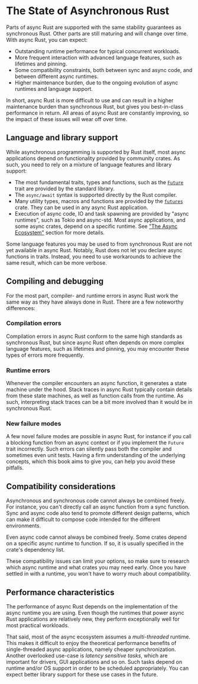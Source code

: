 # The State of Asynchronous Rust

Parts of async Rust are supported with the same stability guarantees as
synchronous Rust. Other parts are still maturing and will change
over time. With async Rust, you can expect:

- Outstanding runtime performance for typical concurrent workloads.
- More frequent interaction with advanced language features, such as lifetimes
  and pinning.
- Some compatibility constraints, both between sync and async code, and between
  different async runtimes.
- Higher maintenance burden, due to the ongoing evolution of async runtimes
  and language support.

In short, async Rust is more difficult to use and can result in a higher
maintenance burden than synchronous Rust,
but gives you best-in-class performance in return.
All areas of async Rust are constantly improving,
so the impact of these issues will wear off over time.

## Language and library support

While asynchronous programming is supported by Rust itself,
most async applications depend on functionality provided
by community crates.
As such, you need to rely on a mixture of
language features and library support:

- The most fundamental traits, types and functions, such as the
  [`Future`](https://doc.rust-lang.org/std/future/trait.Future.html) trait
  are provided by the standard library.
- The `async/await` syntax is supported directly by the Rust compiler.
- Many utility types, macros and functions are provided by the
  [`futures`](https://docs.rs/futures/) crate. They can be used in any async
  Rust application.
- Execution of async code, IO and task spawning are provided by "async
  runtimes", such as Tokio and async-std. Most async applications, and some
  async crates, depend on a specific runtime. See
  ["The Async Ecosystem"](../08_ecosystem/00_chapter.md) section for more
  details.

Some language features you may be used to from synchronous Rust are not yet
available in async Rust. Notably, Rust does not let you declare async
functions in traits. Instead, you need to use workarounds to achieve the same
result, which can be more verbose.

## Compiling and debugging

For the most part, compiler- and runtime errors in async Rust work
the same way as they have always done in Rust. There are a few
noteworthy differences:

### Compilation errors

Compilation errors in async Rust conform to the same high standards as
synchronous Rust, but since async Rust often depends on more complex language
features, such as lifetimes and pinning, you may encounter these types of
errors more frequently.

### Runtime errors

Whenever the compiler encounters an async function, it generates a state
machine under the hood. Stack traces in async Rust typically contain details
from these state machines, as well as function calls from
the runtime. As such, interpreting stack traces can be a bit more involved than
it would be in synchronous Rust.

### New failure modes

A few novel failure modes are possible in async Rust, for instance
if you call a blocking function from an async context or if you implement
the `Future` trait incorrectly. Such errors can silently pass both the
compiler and sometimes even unit tests. Having a firm understanding
of the underlying concepts, which this book aims to give you, can help you
avoid these pitfalls.

## Compatibility considerations

Asynchronous and synchronous code cannot always be combined freely.
For instance, you can't directly call an async function from a sync function.
Sync and async code also tend to promote different design patterns, which can
make it difficult to compose code intended for the different environments.

Even async code cannot always be combined freely. Some crates depend on a
specific async runtime to function. If so, it is usually specified in the
crate's dependency list.

These compatibility issues can limit your options, so make sure to
research which async runtime and what crates you may need early.
Once you have settled in with a runtime, you won't have to worry
much about compatibility.

## Performance characteristics

The performance of async Rust depends on the implementation of the
async runtime you are using.
Even though the runtimes that power async Rust applications are relatively new,
they perform exceptionally well for most practical workloads.

That said, most of the async ecosystem assumes a _multi-threaded_ runtime.
This makes it difficult to enjoy the theoretical performance benefits
of single-threaded async applications, namely cheaper synchronization.
Another overlooked use-case is _latency sensitive tasks_, which are
important for drivers, GUI applications and so on. Such tasks depend
on runtime and/or OS support in order to be scheduled appropriately.
You can expect better library support for these use cases in the future.
